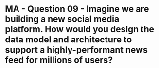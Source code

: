 # MA - Question 09 - Imagine we are building a new social media platform. How would you design the data model and architecture to support a highly-performant news feed for millions of users?